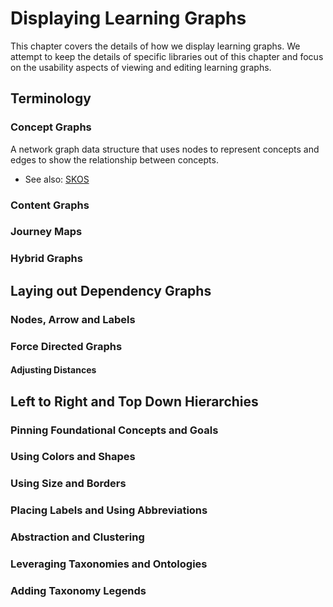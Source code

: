 # Displaying Learning Graphs

This chapter covers the details of how we display learning graphs.
We attempt to keep the details of specific libraries out of this
chapter and focus on the usability aspects of viewing and
editing learning graphs.

## Terminology

### Concept Graphs

A network graph data structure that uses nodes to represent concepts and edges to
show the relationship between concepts.

* See also: [SKOS](../glossary.md#skos)

### Content Graphs

### Journey Maps

### Hybrid Graphs

## Laying out Dependency Graphs

### Nodes, Arrow and Labels

### Force Directed Graphs

#### Adjusting Distances

## Left to Right and Top Down Hierarchies

### Pinning Foundational Concepts and Goals

### Using Colors and Shapes

### Using Size and Borders

### Placing Labels and Using Abbreviations

### Abstraction and Clustering

### Leveraging Taxonomies and Ontologies

### Adding Taxonomy Legends